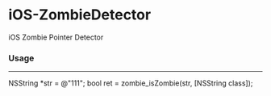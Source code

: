 # iOS-ZombieDetector
iOS Zombie Pointer Detector

### Usage
-----

NSString *str = @"111";
bool ret = zombie_isZombie(str, [NSString class]);
